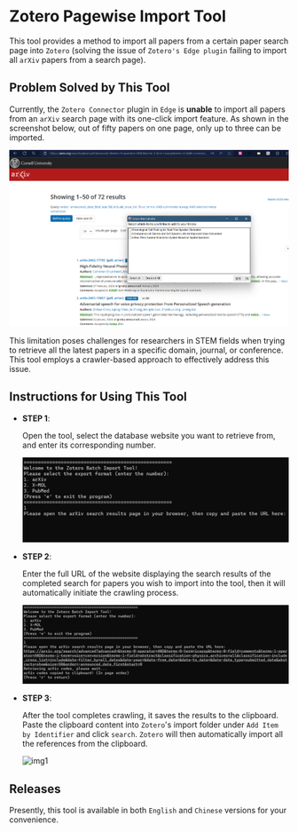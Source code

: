 # Zotero Pagewise Import Tool 
This tool provides a method to import all papers from a certain paper search page into `Zotero` (solving the issue of `Zotero's Edge plugin` failing to import all `arXiv` papers from a search page).

## Problem Solved by This Tool

Currently, the `Zotero Connector` plugin in `Edge` is **unable** to import all papers from an `arXiv` search page with its one-click import feature. As shown in the screenshot below, out of fifty papers on one page, only up to three can be imported. 

![img1](images/img1.png)

This limitation poses challenges for researchers in STEM fields when trying to retrieve all the latest papers in a specific domain, journal, or conference. This tool employs a crawler-based approach to effectively address this issue.

## Instructions for Using This Tool

- **STEP 1**:

  Open the tool, select the database website you want to retrieve from, and enter its corresponding number.

  ![img1](images\img2.png)

- **STEP 2**:

  Enter the full URL of the website displaying the search results of the completed search for papers you wish to import into the tool, then it will automatically initiate the crawling process.

  ![img1](images\img3.png)

- **STEP 3**:

  After the tool completes crawling, it saves the results to the clipboard. Paste the clipboard content into `Zotero`'s import folder under `Add Item by Identifier` and click `search`. `Zotero` will then automatically import all the references from the clipboard.

  ![img1](public\images\img4.png)

## Releases

Presently, this tool is available in both `English` and `Chinese` versions for your convenience.
